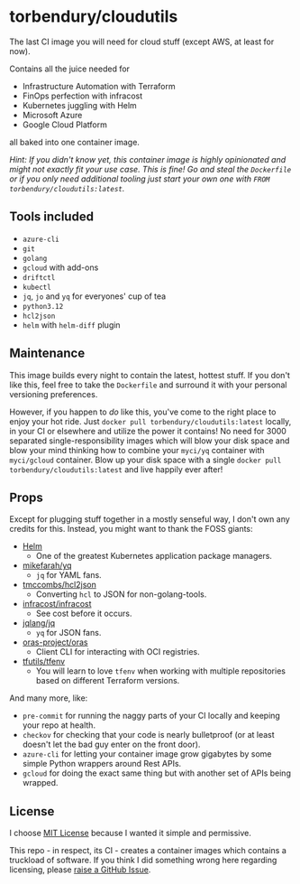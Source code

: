# torbendury/cloudutils

The last CI image you will need for cloud stuff (except AWS, at least for now).

Contains all the juice needed for

- Infrastructure Automation with Terraform
- FinOps perfection with infracost
- Kubernetes juggling with Helm
- Microsoft Azure
- Google Cloud Platform

all baked into one container image.

*Hint: If you didn't know yet, this container image is highly opinionated and might not exactly fit your use case. This is fine! Go and steal the `Dockerfile` or if you only need additional tooling just start your own one with `FROM torbendury/cloudutils:latest`.*

## Tools included

- `azure-cli`
- `git`
- `golang`
- `gcloud` with add-ons
- `driftctl`
- `kubectl`
- `jq`, `jo` and `yq` for everyones' cup of tea
- `python3.12`
- `hcl2json`
- `helm` with `helm-diff` plugin

## Maintenance

This image builds every night to contain the latest, hottest stuff. If you don't like this, feel free to take the `Dockerfile` and surround it with your personal versioning preferences.

However, if you happen to *do* like this, you've come to the right place to enjoy your hot ride. Just `docker pull torbendury/cloudutils:latest` locally, in your CI or elsewhere and utilize the power it contains! No need for 3000 separated single-responsibility images which will blow your disk space and blow your mind thinking how to combine your `myci/yq` container with `myci/gcloud` container. Blow up your disk space with a single `docker pull torbendury/cloudutils:latest` and live happily ever after!

## Props

Except for plugging stuff together in a mostly senseful way, I don't own any credits for this. Instead, you might want to thank the FOSS giants:

- [Helm](https://helm.sh)
  - One of the greatest Kubernetes application package managers.
- [mikefarah/yq](https://github.com/mikefarah/yq)
  - `jq` for YAML fans.
- [tmccombs/hcl2json](https://github.com/tmccombs/hcl2json)
  - Converting `hcl` to JSON for non-golang-tools.
- [infracost/infracost](https://github.com/infracost/infracost)
  - See cost before it occurs.
- [jqlang/jq](https://github.com/jqlang/jq)
  - `yq` for JSON fans.
- [oras-project/oras](https://github.com/oras-project/oras)
  - Client CLI for interacting with OCI registries.
- [tfutils/tfenv](https://github.com/tfutils/tfenv)
  - You will learn to love `tfenv` when working with multiple repositories based on different Terraform versions.

And many more, like:

- `pre-commit` for running the naggy parts of your CI locally and keeping your repo at health.
- `checkov` for checking that your code is nearly bulletproof (or at least doesn't let the bad guy enter on the front door).
- `azure-cli` for letting your container image grow gigabytes by some simple Python wrappers around Rest APIs.
- `gcloud` for doing the exact same thing but with another set of APIs being wrapped.

## License

I choose [MIT License](LICENSE) because I wanted it simple and permissive.

This repo - in respect, its CI - creates a container images which contains a truckload of software. If you think I did something wrong here regarding licensing, please [raise a GitHub Issue](https://github.com/torbendury/cloudutils/issues/new?template=Blank+issue).
